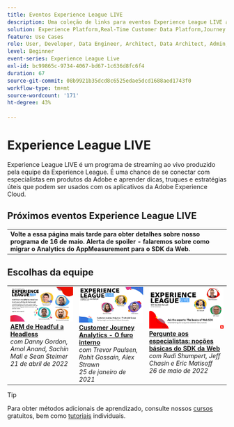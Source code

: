 ```yaml
---
title: Eventos Experience League LIVE
description: Uma coleção de links para eventos Experience League LIVE anteriores
solution: Experience Platform,Real-Time Customer Data Platform,Journey Optimizer,Experience Manager,Target,Audience Manager,Analytics
feature: Use Cases
role: User, Developer, Data Engineer, Architect, Data Architect, Admin, Leader
level: Beginner
event-series: Experience League Live
exl-id: bc99865c-9734-4067-bd67-1c636d8fc6f4
duration: 67
source-git-commit: 08b9921b35dcd8c6525edae5dcd1688aed1743f0
workflow-type: tm+mt
source-wordcount: '171'
ht-degree: 43%

---
```


# Experience League LIVE 

Experience League LIVE é um programa de streaming ao vivo produzido pela equipe da Experience League.  É uma chance de se conectar com especialistas em produtos da Adobe e aprender dicas, truques e estratégias úteis que podem ser usados com os aplicativos da Adobe Experience Cloud.

<div id="upcoming-events">

## Próximos eventos Experience League LIVE

<table>
<tr>

<td style="vertical-align: top;">
    <strong>Volte a essa página mais tarde para obter detalhes sobre nosso programa de 16 de maio. Alerta de spoiler - falaremos sobre como migrar o Analytics do AppMeasurement para o SDK da Web.</strong>
  </td>
</tr>
</table>


</div>

<div id="recs-overview-body-1"></div>
<div id="recs-overview-body-2"></div>
<div id="recs-overview-body-3"></div>
<div id="recs-overview-body-4"></div>
<div id="recs-overview-body-5"></div>
<div id="recs-overview-body-6"></div>

<div id="past-events">


</div>

## Escolhas da equipe

<table style="max-width: 1214px;">

<tr>
  <td style="vertical-align: top;"><a href="episodes/exl-live-episode-04-21-22.md">
      <img alt="Experience League LIVE 21 de abril" src="assets/youtube-thumbnails/april-21-yt.jpg">
    </a>
    <div>
      <a href="/help/experience-league-live/episodes/exl-live-episode-04-21-22.md">
        <strong>AEM de Headful a Headless</strong>
      </a>
      <br/><em>com Danny Gordon, Amol Anand, Sachin Mali e Sean Steimer</em>
      <br/><em>21 de abril de 2022</em>
    </div>
  </td>

<td style="vertical-align: top;">
    <a href="episodes/exl-live-episode-08.md">
      <img alt="Experience League LIVE ep8" src="./assets/youtube-thumbnails/jan-25-yt.jpg">
    </a>
    <div>
      <a href="episodes/exl-live-episode-08.md"><strong>Customer Journey Analytics - O furo interno</strong></a>
      <br/><em>com Trevor Paulsen, Rohit Gossain, Alex Strawn</em>
      <br/><em>25 de janeiro de 2021</em>
    </div>
  </td>

<td style="vertical-align: top;">
    <a href="episodes/exl-live-episode-05-26-22.md">
      <img alt="Experience League LIVE 26 de maio" src="assets/May26_exl_live_banner_web_1920_WebBanner.png">
    </a>
    <div>
      <a href="episodes/exl-live-episode-05-26-22.md">
        <strong>Pergunte aos especialistas: noções básicas do SDK da Web</strong>
      </a>
      <br/><em>com Rudi Shumpert, Jeff Chasin e Eric Matisoff</em>
      <br/><em>26 de maio de 2022</em>
    </div>
  </td>
  </tr>

</table>


>[!TIP]
>
>Para obter métodos adicionais de aprendizado, consulte nossos [cursos](https://experienceleague.adobe.com/?lang=pt-BR#dashboard/learning) gratuitos, bem como [tutoriais](https://experienceleague.adobe.com/docs/home-tutorials.html?lang=pt-BR) individuais.
